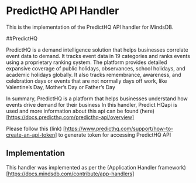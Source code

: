 # PredictHQ API Handler
This is the implementation of the PredictHQ API handler for MindsDB.

##PredictHQ 

PredictHQ is a demand intelligence solution that helps businesses correlate event data to demand. It tracks event data in 19 categories and ranks events using a proprietary ranking system. The platform provides detailed expansive coverage of public holidays, observances, school holidays, and academic holidays globally. It also tracks remembrance, awareness, and celebration days or events that are not normally days off work, like Valentine’s Day, Mother’s Day or Father’s Day

In summary, PredictHQ is a platform that helps businesses understand how events drive demand for their business
In this handler, Predict HQapi is used and more information about this api can be found (here)[https://docs.predicthq.com/predicthq-api/overview]

Please follow this (link) [https://www.predicthq.com/support/how-to-create-an-api-token] to generate token for accessing PredictHQ API

## Implementation

This handler was implemented as per the (Application Handler framework)[https://docs.mindsdb.com/contribute/app-handlers]

